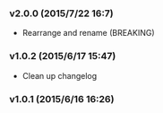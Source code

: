 ### v2.0.0	(2015/7/22 16:7)
* Rearrange and rename (BREAKING)

### v1.0.2	(2015/6/17 15:47)
* Clean up changelog

### v1.0.1	(2015/6/16 16:26)